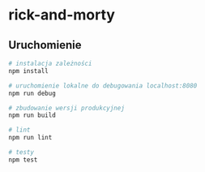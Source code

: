 # rick-and-morty

## Uruchomienie

```bash
# instalacja zależności
npm install

# uruchomienie lokalne do debugowania localhost:8080
npm run debug

# zbudowanie wersji produkcyjnej
npm run build

# lint
npm run lint

# testy
npm test
```
